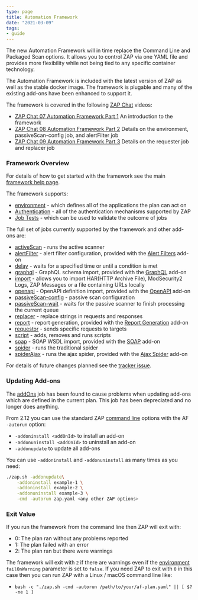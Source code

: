```yaml
---
type: page
title: Automation Framework
date: "2021-03-09"
tags: 
- guide
---
```

The new Automation Framework will in time replace the Command Line and Packaged Scan options.
It allows you to control ZAP via one YAML file and provides more flexibility while not being tied to any specific container technology.

The Automation Framework is included with the latest version of ZAP as well as the stable docker image.
The framework is plugable and many of the existing add-ons have been enhanced to support it.

The framework is covered in the following [ZAP Chat](/zap-chat/) videos:

* [ZAP Chat 07 Automation Framework Part 1](https://youtu.be/19Rptj2be1Y) An introduction to the framework
* [ZAP Chat 08 Automation Framework Part 2](https://youtu.be/1fcpU54N-mA) Details on the environment, passiveScan-config job, and alertFilter job
* [ZAP Chat 09 Automation Framework Part 3](https://youtu.be/4phnMy9iCPY) Details on the requester job and replacer job

### Framework Overview

For details of how to get started with the framework see the main [framework help page](/docs/desktop/addons/automation-framework/).

The framework supports:

* [environment](/docs/desktop/addons/automation-framework/environment/) - which defines all of the applications the plan can act on
* [Authentication](/docs/desktop/addons/automation-framework/authentication/) - all of the authentication mechanisms supported by ZAP
* [Job Tests](/docs/desktop/addons/automation-framework/tests/) - which can be used to validate the outcome of jobs

The full set of jobs currently supported by the framework and other add-ons are:

* [activeScan](/docs/desktop/addons/automation-framework/job-ascan/) - runs the active scanner
* [alertFilter](/docs/desktop/addons/alert-filters/automation/) - alert filter configuration, provided with the [Alert Filters](/docs/desktop/addons/alert-filters/) add-on
* [delay](/docs/desktop/addons/automation-framework/job-delay/) - waits for a specified time or until a condition is met
* [graphql](/docs/desktop/addons/graphql-support/automation/) - GraphQL schema import, provided with the [GraphQL](/docs/desktop/addons/graphql-support/) add-on
* [import](/docs/desktop/addons/import-export/automation/) - allows you to import HAR(HTTP Archive File), ModSecurity2 Logs, ZAP Messages or a file containing URLs locally
* [openapi](/docs/desktop/addons/openapi-support/automation/) - OpenAPI definition import, provided with the [OpenAPI](/docs/desktop/addons/openapi-support/) add-on
* [passiveScan-config](/docs/desktop/addons/automation-framework/job-pscanconf/) - passive scan configuration
* [passiveScan-wait](/docs/desktop/addons/automation-framework/job-pscanwait/) - waits for the passive scanner to finish processing the current queue
* [replacer](/docs/desktop/addons/replacer/automation/) - replace strings in requests and responses
* [report](/docs/desktop/addons/report-generation/automation/) - report generation, provided with the [Report Generation](/docs/desktop/addons/report-generation/) add-on
* [requestor](/docs/desktop/addons/automation-framework/job-requestor/) - sends specific requests to targets
* [script](/docs/desktop/addons/script-console/automation/) - adds, removes and runs scripts
* [soap](/docs/desktop/addons/soap-support/automation/) - SOAP WSDL import, provided with the [SOAP](/docs/desktop/addons/soap-support/) add-on
* [spider](/docs/desktop/addons/automation-framework/job-spider/) - runs the traditional spider
* [spiderAjax](/docs/desktop/addons/ajax-spider/automation/) - runs the ajax spider, provided with the [Ajax Spider](/docs/desktop/addons/ajax-spider/) add-on

For details of future changes planned see the [tracker issue](https://github.com/zaproxy/zaproxy/issues/6461).

### Updating Add-ons

The [addOns](/docs/desktop/addons/automation-framework/job-addons/) job has been found to cause
problems when updating add-ons which are defined in the current plan. This job has been depreciated and no longer does anything.

From 2.12 you can use the standard ZAP [command line](/docs/desktop/cmdline/) 
options with the AF `-autorun` option:

* `-addoninstall <addOnId>` to install an add-on
* `-addonuninstall <addOnId>` to uninstall an add-on
* `-addonupdate` to update all add-ons

You can use `-addoninstall` and `-addonuninstall` as many times as you need:

```bash
./zap.sh -addonupdate\
    -addoninstall example-1 \
    -addoninstall example-2 \
    -addonuninstall example-3 \
    -cmd -autorun zap.yaml <any other ZAP options>
```

### Exit Value

If you run the framework from the command line then ZAP will exit with:

* 0: The plan ran without any problems reported
* 1: The plan failed with an error
* 2: The plan ran but there were warnings

The framework will exit with `2` if there are warnings even if the [environment](/docs/desktop/addons/automation-framework/environment/) `failOnWarning` parameter is set to `false`.
If you need ZAP to exit with `0` in this case then you can run ZAP with a Linux / macOS command line like:

* `bash -c "./zap.sh -cmd -autorun /path/to/your/af-plan.yaml" || [ $? -ne 1 ]`

